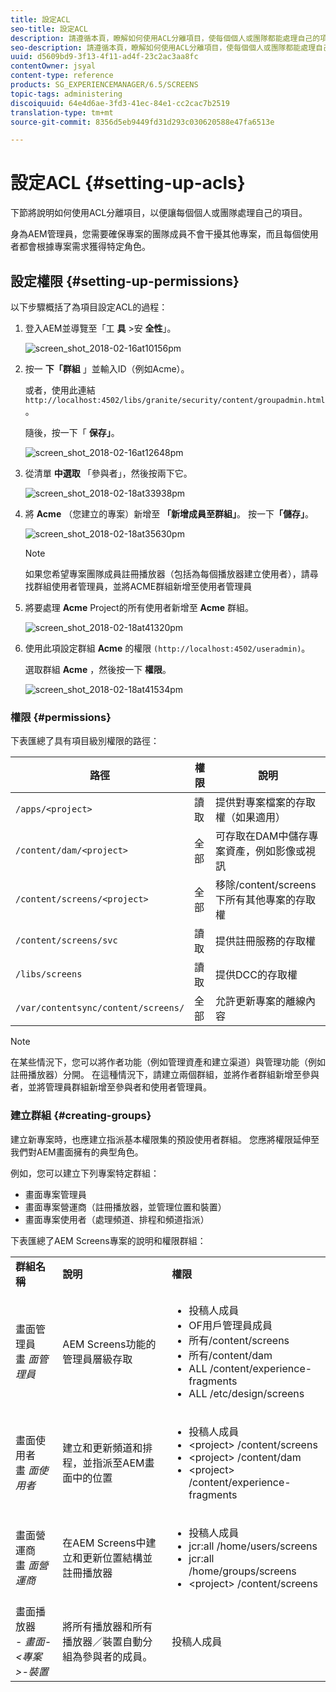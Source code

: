```yaml
---
title: 設定ACL
seo-title: 設定ACL
description: 請遵循本頁，瞭解如何使用ACL分離項目，使每個個人或團隊都能處理自己的項目。
seo-description: 請遵循本頁，瞭解如何使用ACL分離項目，使每個個人或團隊都能處理自己的項目。
uuid: d5609bd9-3f13-4f11-ad4f-23c2ac3aa8fc
contentOwner: jsyal
content-type: reference
products: SG_EXPERIENCEMANAGER/6.5/SCREENS
topic-tags: administering
discoiquuid: 64e4d6ae-3fd3-41ec-84e1-cc2cac7b2519
translation-type: tm+mt
source-git-commit: 8356d5eb9449fd31d293c030620588e47fa6513e

---
```



# 設定ACL {#setting-up-acls}

下節將說明如何使用ACL分離項目，以便讓每個個人或團隊處理自己的項目。

身為AEM管理員，您需要確保專案的團隊成員不會干擾其他專案，而且每個使用者都會根據專案需求獲得特定角色。

## 設定權限 {#setting-up-permissions}

以下步驟概括了為項目設定ACL的過程：

1. 登入AEM並導覽至「工 **具** >安 **全性**」。

   ![screen_shot_2018-02-16at10156pm](assets/screen_shot_2018-02-16at10156pm.png)

1. 按一 **下「群組** 」並輸入ID（例如Acme）。

   或者，使用此連結 `http://localhost:4502/libs/granite/security/content/groupadmin.html`。

   隨後，按一下「 **保存」**。

   ![screen_shot_2018-02-16at12648pm](assets/screen_shot_2018-02-16at12648pm.png)

1. 從清單 **中選取** 「參與者」，然後按兩下它。

   ![screen_shot_2018-02-18at33938pm](assets/screen_shot_2018-02-18at33938pm.png)

1. 將 **Acme** （您建立的專案）新增至 **「新增成員至群組」**。 按一下&#x200B;**「儲存」**。

   ![screen_shot_2018-02-18at35630pm](assets/screen_shot_2018-02-18at35630pm.png)

   >[!NOTE]
   >
   >如果您希望專案團隊成員註冊播放器（包括為每個播放器建立使用者），請尋找群組使用者管理員，並將ACME群組新增至使用者管理員

1. 將要處理 **Acme** Project的所有使用者新增至 **Acme** 群組。

   ![screen_shot_2018-02-18at41320pm](assets/screen_shot_2018-02-18at41320pm.png)

1. 使用此項設定群組 **Acme** 的權限 `(http://localhost:4502/useradmin)`。

   選取群組 **Acme** ，然後按一下 **權限**。

   ![screen_shot_2018-02-18at41534pm](assets/screen_shot_2018-02-18at41534pm.png)

### 權限 {#permissions}

下表匯總了具有項目級別權限的路徑：

| **路徑** | **權限** | **說明** |
|---|---|---|
| `/apps/<project>` | 讀取 | 提供對專案檔案的存取權（如果適用） |
| `/content/dam/<project>` | 全部 | 可存取在DAM中儲存專案資產，例如影像或視訊 |
| `/content/screens/<project>` | 全部 | 移除/content/screens下所有其他專案的存取權 |
| `/content/screens/svc` | 讀取 | 提供註冊服務的存取權 |
| `/libs/screens` | 讀取 | 提供DCC的存取權 |
| `/var/contentsync/content/screens/` | 全部 | 允許更新專案的離線內容 |

>[!NOTE]
>
>在某些情況下，您可以將作者功能（例如管理資產和建立渠道）與管理功能（例如註冊播放器）分開。 在這種情況下，請建立兩個群組，並將作者群組新增至參與者，並將管理員群組新增至參與者和使用者管理員。

### 建立群組 {#creating-groups}

建立新專案時，也應建立指派基本權限集的預設使用者群組。 您應將權限延伸至我們對AEM畫面擁有的典型角色。

例如，您可以建立下列專案特定群組：

* 畫面專案管理員
* 畫面專案營運商（註冊播放器，並管理位置和裝置）
* 畫面專案使用者（處理頻道、排程和頻道指派）

下表匯總了AEM Screens專案的說明和權限群組：

<table>
 <tbody>
  <tr>
   <td><strong>群組名稱</strong></td>
   <td><strong>說明</strong></td>
   <td><strong>權限</strong></td>
  </tr>
  <tr>
   <td>畫面管理員<br /> 畫 <em>面管理員</em></td>
   <td>AEM Screens功能的管理員層級存取</td>
   <td>
    <ul>
     <li>投稿人成員</li>
     <li>OF用戶管理員成員</li>
     <li>所有/content/screens</li>
     <li>所有/content/dam</li>
     <li>ALL /content/experience-fragments</li>
     <li>ALL /etc/design/screens</li>
    </ul> </td>
  </tr>
  <tr>
   <td>畫面使用者<br /> 畫 <em>面使用者</em></td>
   <td>建立和更新頻道和排程，並指派至AEM畫面中的位置</td>
   <td>
    <ul>
     <li>投稿人成員</li>
     <li>&lt;project&gt; /content/screens</li>
     <li>&lt;project&gt; /content/dam</li>
     <li>&lt;project&gt; /content/experience-fragments</li>
    </ul> </td>
  </tr>
  <tr>
   <td>畫面營運商<br /> 畫 <em>面營運商</em></td>
   <td>在AEM Screens中建立和更新位置結構並註冊播放器</td>
   <td>
    <ul>
     <li>投稿人成員</li>
     <li>jcr:all /home/users/screens</li>
     <li>jcr:all /home/groups/screens</li>
     <li>&lt;project&gt; /content/screens</li>
    </ul> </td>
  </tr>
  <tr>
   <td>畫面播放器<br /> - <em>畫面-&lt;專案&gt;-裝置</em></td>
   <td>將所有播放器和所有播放器／裝置自動分組為參與者的成員。</td>
   <td><p> 投稿人成員</p> </td>
  </tr>
 </tbody>
</table>

